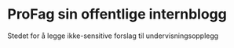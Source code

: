 # ProFag sin offentlige internblogg

Stedet for å legge ikke-sensitive forslag til undervisningsopplegg
